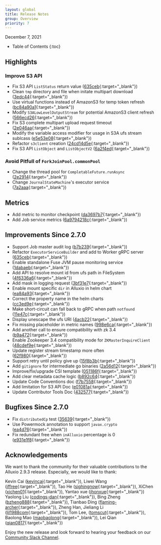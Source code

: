 ```yaml
---
layout: global
title: Release Notes
group: Overview
priority: 7
---
```


December 7, 2021

* Table of Contents
{:toc}

## Highlights

### Improve S3 API
* Fix S3 API `ListStatus` return value ([635ceb](https://github.com/Alluxio/alluxio/commit/635cebb7724d60bd676d0bba5c08d2a8b30e826f){:target="_blank"})
* Clean `tmp` directory and file when initate multipart download ([3edc44](https://github.com/Alluxio/alluxio/commit/3edc44542fc78a376cb8507a6def0026b9ad9d4e){:target="_blank"})
* Use virtual functions instead of AmazonS3 for temp token refresh ([bc84a90a1](https://github.com/Alluxio/alluxio/commit/bc84a90a1d845e10a0d8b85810750cdea031e43e){:target="_blank"})
* Modify `S3ALowLevelOutputStream` for potential AmazonS3 client refresh ([566ecd26](https://github.com/Alluxio/alluxio/commit/566ecd260b7424d42a40dfcaf9349e8940d1fa2c){:target="_blank"})
* Fix S3 complete multipart upload request timeout ([2e046aa](https://github.com/Alluxio/alluxio/commit/2e046aae83facd12cd2776b960e42d7a66cead8c){:target="_blank"})
* Modify the variable access modifier for usage in S3A ufs stream sublcass ([e5e53e08](https://github.com/Alluxio/alluxio/commit/e5e53e08600764843a78a0b4d9ea2bc4f5110471){:target="_blank"})
* Refactor `s3client` creation ([24cd14d5e](https://github.com/Alluxio/alluxio/commit/24cd14d5e003c8df1b8ba8685d2738ab0645c8d8){:target="_blank"})
* Fix S3 API `ListObject` and `ListObjectV2` ([6a2f4ed](https://github.com/Alluxio/alluxio/commit/6a2f4edc3b2a51eaf09aef0909024fae59c0e9ad){:target="_blank"})

### Avoid Pitfull of `ForkJoinPool.commonPool`
* Change the thread pool for `CompletableFuture.runAsync` ([2e2914](https://github.com/Alluxio/alluxio/commit/2e2914dc473435cbaae8924286fb59b8d195d39c){:target="_blank"})
* Change `JournalStateMachine`'s executor service ([7a2aaa](https://github.com/Alluxio/alluxio/commit/7a2aaae3c605349a1e2c8d9f530a54b70c3305c4){:target="_blank"})

## Metrics
* Add metric to monitor checkpoint ([da3697b7](https://github.com/Alluxio/alluxio/commit/da3697b7164ca2c948f48abc7bb14bbe305f701b){:target="_blank"})
* Add Job service metrics ([6a9794218c](https://github.com/Alluxio/alluxio/commit/6a9794218cd1edfd88e7e159a1801419fa98da7d){:target="_blank"})

## Improvements Since 2.7.0 
* Support Job master audit log ([b7b239](https://github.com/Alluxio/alluxio/commit/b7b239658dd3daf0fc998835dd78d39de3f22b1b){:target="_blank"})
* Refactor `ExecutorServiceBuilder` and add to Worker gRPC server ([635ceb](https://github.com/Alluxio/alluxio/commit/635cebb7724d60bd676d0bba5c08d2a8b30e826f){:target="_blank"})
* Enable standalone Fuse JVM pause monitoring service ([1dabaeb](https://github.com/Alluxio/alluxio/commit/1dabaeba80c4c547fe4d32c0da429b1e7377479d){:target="_blank"})
* Add API to resolve mount id from ufs path in FileSystem ([4f6336a6](https://github.com/Alluxio/alluxio/commit/4f6336a6fa5423d0751819ef6b43944785e4292b){:target="_blank"})
* Add mask in logging request ([3bf31e7](https://github.com/Alluxio/alluxio/commit/3bf31e7067a7d757184e205177d9869145456922){:target="_blank"})
* Enable mount specific `dir` in Alluxio in helm chart ([ea84a93](https://github.com/Alluxio/alluxio/commit/ea84a93d53dd7215043975be59716960126748da){:target="_blank"})
* Correct the property name in the helm charts ([cc3ed9e](https://github.com/Alluxio/alluxio/commit/cc3ed9e319c1c90706a9a8ab7bb54d25a435222d){:target="_blank"})
* Make short-circuit can fall back to gRPC when path `notfound` ([11e47c](https://github.com/Alluxio/alluxio/commit/11e47c48990a4703c606621a3ef1013ac0598419){:target="_blank"})
* Display unescape the ufs URI ([4acb22](https://github.com/Alluxio/alluxio/commit/4acb22031385ac05c6c9788ae25f9eb271fb4174){:target="_blank"})
* Fix missing placeholder in metric names ([998e6ca](https://github.com/Alluxio/alluxio/commit/998e6ca51c94c6bb0570159c22acd2c9982a61f7){:target="_blank"})
* Add another call to ensure compatibility with zk 3.4 ([b9a472](https://github.com/Alluxio/alluxio/commit/b9a4726c6081ac8c8e86ec015530658aa59d216a){:target="_blank"})
* Enable Zookeeper 3.4 compatibility mode for `ZKMasterInquireClient` ([48cdef9e](https://github.com/Alluxio/alluxio/commit/48cdef9e1ebb0c359a94c0def3d63d064739f37e){:target="_blank"})
* Update register stream timestamp more often ([62f980](https://github.com/Alluxio/alluxio/commit/62f980a9756e2f83ab1f5801e9040b3bee2d3a99){:target="_blank"})
* Support retry until policy give up ([15f8b3b](https://github.com/Alluxio/alluxio/commit/15f8b3b40bf5c580ed0879e8ca7c7174348f7ee8){:target="_blank"})
* Add `gitignore` for intermediate go binaries ([2a56d12](https://github.com/Alluxio/alluxio/commit/2a56d12759e4e1eada57ea87525cfb0946569b42){:target="_blank"})
* Improve/fix/upgrade CSI template ([051186f](https://github.com/Alluxio/alluxio/commit/051186fdb42a2308843b83f89e14cde6099925d0){:target="_blank"})
* Add clear metadata cache logic ([b892c64](https://github.com/Alluxio/alluxio/commit/b892c642ecbce3dd465eb46f634cc419c2c07430){:target="_blank"})
* Update Code Conventions doc ([f7b7558](https://github.com/Alluxio/alluxio/commit/f7b755887c0e4986558cfd359113c882e5da4192){:target="_blank"})
* Add limitation for S3 API Doc ([e01081a](https://github.com/Alluxio/alluxio/commit/e01081adc7c696f18162034e7001f1d2093ec980){:target="_blank"})
* Update Contributor Tools Doc ([432577](https://github.com/Alluxio/alluxio/commit/4325774f94b2acb2019adeaf3d53713529209e5d){:target="_blank"})

## Bugfixes Since 2.7.0
* Fix `distributedCp` test ([35639](https://github.com/Alluxio/alluxio/commit/35639fa14856539f49f55bad2786b66596737494){:target="_blank"})
* Use Powermock annotation to support `javax.crypto` ([ea4d76](https://github.com/Alluxio/alluxio/commit/ea4d7668b6bf00a480ee61c49963047bdb057db8){:target="_blank"})
* Fix redundant free when `inAlluxio` percentage is 0 ([e931e1f8](https://github.com/Alluxio/alluxio/commit/e931e1f8ae01d215d92d1b4287243adfb38fec32){:target="_blank"})

## Acknowledgements

We want to thank the community for their valuable contributions to the Alluxio 2.9.3 release. Especially, we would like to thank:

Kevin Cai ([kevincai](https://github.com/kevincai){:target="_blank"}), 
Liwei Wang ([jffree](https://github.com/jffree){:target="_blank"}),
Tao He ([sighingnow](https://github.com/sighingnow){:target="_blank"}),
XiChen ([xichen01](https://github.com/xichen01){:target="_blank"}),
Yantao xue ([jhonxue](https://github.com/jhonxue){:target="_blank"})
Yaolong Liu ([codings-dan](https://github.com/codings-dan){:target="_blank"}),
Bing Zheng ([bzheng888](https://github.com/bzheng888){:target="_blank"}),
Tianbao Ding ([flaming-archer](https://github.com/flaming-archer){:target="_blank"}),
Zheng Han, 
Jieliang Li ([ljl1988com](https://github.com/ljl1988com){:target="_blank"}), 
Tom Lee, ([tomscut](https://github.com/tomscut){:target="_blank"}),
Baolong Mao ([maobaolong](https://github.com/maobaolong){:target="_blank"}),
Lei Qian ([qian0817](https://github.com/qian0817){:target="_blank"})

Enjoy the new release and look forward to hearing your feedback on our [Community Slack Channel](https://alluxio.io/slack).